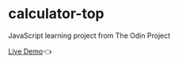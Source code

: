 # calculator-top

JavaScript learning project from The Odin Project

[Live Demo](https://jopar210.github.io/calculator-top/)👈
